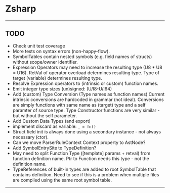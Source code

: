 ﻿# Zsharp

---

## TODO

- Check unit test coverage
- More tests on syntax errors (non-happy-flow).
- SymbolTables contain nested symbols (e.g. field names of structs) without scope/owner identifier.
- Expression Operators may need to increase the resulting type (U8 * U8 = U16). 
    RetVal of operator overload determines resulting type.
    Type of target (variable) determines resulting type.
- Resolve Expression operators to (intrinsic or custom) function names.
- Emit integer type sizes (un)signed: (U/I8-U/I64)
- Add (custom) Type Conversion (Type names as function names)
    Current intrinsic conversions are hardcoded in grammar (not ideal).
    Conversions are simply functions with same name as (target) type and a self paramter of source type.
    Type Constructor functions are very similar - but without the self parameter.
- Add Custom Data Types (and export)
- implement discard as variable: `_ = fn()`
- Struct field init is always done using a secondary instance - not always necessary (ctor).
- Can we move ParserRuleContext Context property to AstNode?
- Add SymbolEntrySite to TypeDefinition?
- May need to split Function Type ([template] params + retval) from function definition name.
    Ptr to Function needs this type - not the definition name.
- TypeReferences of built-in types are added to root SymbolTable that contains definition.
    Need to see if this is a problem when multiple files are compiled using the same root symbol table.

---
